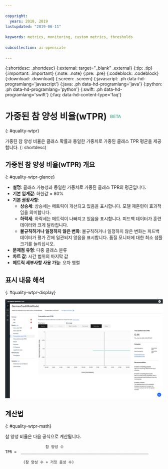 ```yaml
---

copyright:
  years: 2018, 2019
lastupdated: "2019-06-11"

keywords: metrics, monitoring, custom metrics, thresholds

subcollection: ai-openscale

---
```


{:shortdesc: .shortdesc}
{:external: target="_blank" .external}
{:tip: .tip}
{:important: .important}
{:note: .note}
{:pre: .pre}
{:codeblock: .codeblock}
{:download: .download}
{:screen: .screen}
{:javascript: .ph data-hd-programlang='javascript'}
{:java: .ph data-hd-programlang='java'}
{:python: .ph data-hd-programlang='python'}
{:swift: .ph data-hd-programlang='swift'}
{:faq: data-hd-content-type='faq'}

# 가중된 참 양성 비율(wTPR) ![베타 태그](images/beta.png)
{: #quality-wtpr}

가중된 참 양성 비율은 클래스 확률과 동일한 가중치로 가중된 클래스 TPR 평균을 제공합니다.
{: shortdesc)

## 가중된 참 양성 비율(wTPR) 개요
{: #quality-wtpr-glance}

- **설명**: 클래스 가능성과 동일한 가중치로 가중된 클래스 TPR의 평균입니다.
- **기본 임계값**: 하한값 = 80%
- **기본 권장사항**:
   - **상승세**: 상승세는 메트릭이 개선되고 있음을 표시합니다. 모델 재훈련이 효과적임을 의미합니다.
   - **하락세**: 하락세는 메트릭이 나빠지고 있음을 표시합니다. 피드백 데이터가 훈련 데이터와 크게 달라집니다.
   - **불규칙하거나 일정하지 않은 변화**: 불규칙하거나 일정하지 않은 변화는 피드백 데이터가 평가 간에 일관되지 않음을 표시합니다. 품질 모니터에 대한 최소 샘플 크기를 늘리십시오.
- **문제점 유형**: 다중 클래스 분류
- **차트 값**: 시간 범위의 마지막 값
- **메트릭 세부사항 사용 가능**: 오차 행렬

## 표시 내용 해석
{: #quality-wtpr-display}

![가중된 참 양성 비율이 표시되어 있습니다.](images/quality-tpr.png)

## 계산법
{: #quality-wtpr-math}

참 양성 비율은 다음 공식으로 계산됩니다. 

```
                  참 양성 수
TPR =  _________________________________________________________

        (참 양성 수 + 거짓 음성 수)
```
